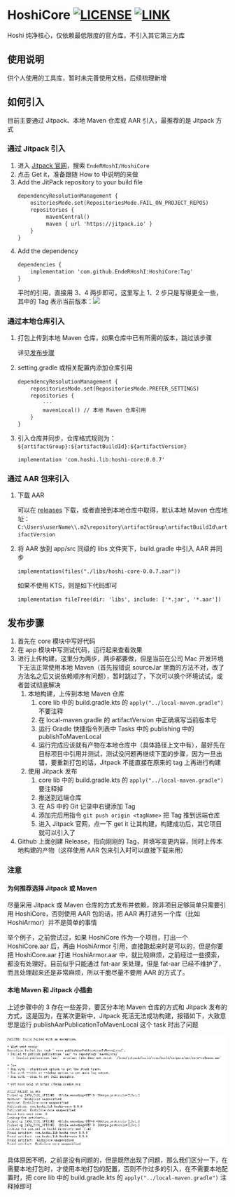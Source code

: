 # HoshiCore [![LICENSE](https://img.shields.io/badge/license-Anti%20996-blue.svg)](https://github.com/996icu/996.ICU/blob/master/LICENSE_CN) [![LINK](https://img.shields.io/badge/link-996.icu-red.svg)](https://996.icu)
Hoshi 纯净核心，仅依赖最低限度的官方库，不引入其它第三方库

## 使用说明
供个人使用的工具库，暂时未完善使用文档，后续梳理新增
## 如何引入
目前主要通过 Jitpack、本地 Maven 仓库或 AAR 引入，最推荐的是 Jitpack 方式
### 通过 Jitpack 引入
1. 进入 [Jitpack 官网](https://jitpack.io/)，搜索 `EndeRHoshI/HoshiCore`
2. 点击 Get it，准备跟随 How to 中说明的来做
3. Add the JitPack repository to your build file
   ```
   dependencyResolutionManagement {
       ositoriesMode.set(RepositoriesMode.FAIL_ON_PROJECT_REPOS)
       repositories {
            mavenCentral()
            maven { url 'https://jitpack.io' }
       }
   }  
   ```
4. Add the dependency
   ```
   dependencies {
       implementation 'com.github.EndeRHoshI:HoshiCore:Tag'
   }
   ```
   平时的引用，直接用 3、4 两步即可，这里写上 1、2 步只是写得更全一些，其中的 Tag 表示当前版本：[![](https://jitpack.io/v/EndeRHoshI/HoshiCore.svg)](https://jitpack.io/#EndeRHoshI/HoshiCore)
### 通过本地仓库引入
1. 打包上传到本地 Maven 仓库，如果仓库中已有所需的版本，跳过该步骤

   详见[发布步骤](#发布步骤)

2. setting.gradle 或相关配置内添加仓库引用
    ```
    dependencyResolutionManagement {
        repositoriesMode.set(RepositoriesMode.PREFER_SETTINGS)
        repositories {
            ···
            mavenLocal() // 本地 Maven 仓库引用
        }
    }
    ```
3. 引入仓库并同步，仓库格式规则为：`${artifactGroup}:${artifactBuildId}:${artifactVersion}`
    ```
    implementation 'com.hoshi.lib:hoshi-core:0.0.7'
    ```
### 通过 AAR 包来引入
1. 下载 AAR

   可以在 [releases](https://github.com/EndeRHoshI/HoshiCore/releases) 下载，或者直接到本地仓库中取得，默认本地 Maven 仓库地址：`C:\Users\userName\\.m2\repository\artifactGroup\artifactBuildId\artifactVersion`

2. 将 AAR 放到 app/src 同级的 libs 文件夹下，build.gradle 中引入 AAR 并同步
    ```
    implementation(files("./libs/hoshi-core-0.0.7.aar"))
    ```
   如果不使用 KTS，则是如下代码即可
    ```
    implementation fileTree(dir: 'libs', include: ['*.jar', '*.aar'])
    ```
## 发布步骤
1. 首先在 core 模块中写好代码
2. 在 app 模块中写测试代码，运行起来查看效果
3. 进行上传构建，这里分为两步，两步都要做，但是当前在公司 Mac 开发环境下无法正常使用本地 Maven（首先报错说 sourceJar 里面的方法不对，改了方法名之后又说依赖顺序有问题），暂时跳过了，下次可以换个环境试试，或者尝试彻底解决
   1. 本地构建，上传到本地 Maven 仓库
      1. core lib 中的 build.gradle.kts 的 `apply("../local-maven.gradle")` 不要注释
      2. 在 local-maven.gradle 的 artifactVersion 中正确填写当前版本号
      3. 运行 Gradle 快捷指令列表中 Tasks 中的 publishing 中的 publishToMavenLocal
      4. 运行完成应该就有产物在本地仓库中（具体路径上文中有），最好先在目标项目中引用并测试，测试没问题再继续下面的步骤，因为一旦出错，要重新打包的话，Jitpack 不能直接在原来的 tag 上再进行构建
   2. 使用 Jitpack 发布
      1. core lib 中的 build.gradle.kts 的 `apply("../local-maven.gradle")` 要注释掉
      2. 推送到远端仓库
      3. 在 AS 中的 Git 记录中右键添加 Tag
      4. 添加完后用指令 `git push origin <tagName>` 把 Tag 推到远端仓库
      5. 进入 Jitpack 官网，点一下 get it 让其构建，构建成功后，其它项目就可以引入了
4.  Github 上面创建 Release，指向刚刚的 Tag，并填写变更内容，同时上传本地构建的产物（这样使用 AAR 包来引入时可以直接下载来用）

### 注意
#### 为何推荐选择 Jitpack 或 Maven
尽量采用 Jitpack 或 Maven 仓库的方式发布并依赖，除非项目足够简单只需要引用 HoshiCore，否则使用 AAR 包的话，把 AAR 再打进另一个库（比如 HoshiArmor）并不是简单的事情

举个例子，之前尝试过，如果 HoshiCore 作为一个项目，打出一个 HoshiCore.aar 后，再由 HoshiArmor 引用，直接跑起来时是可以的，但是你要把 HoshiCore.aar 打进 HoshiArmor.aar 中，就比较麻烦，之前经过一些摸索，都没有处理好。目前似乎只能通过 fat-aar 来处理，但是 fat-aar 已经不维护了，而且处理起来还是非常麻烦，所以干脆尽量不要用 AAR 的方式了。

#### 本地 Maven 和 Jitpack 小插曲
上述步骤中的 3 存在一些差异，要区分本地 Maven 仓库的方式和 Jitpack 发布的方式，这是因为，在某次更新中，Jitpack 死活无法成功构建，报错如下，大致意思是运行 publishAarPublicationToMavenLocal 这个 task 时出了问题

![](./jitpack_build_error.png)

具体原因不明，之前是没有问题的，但是既然出现了问题，那么我们区分一下，在需要本地打包时，才使用本地打包的配置，否则不作过多的引入，在不需要本地配置时，把 core lib 中的 build.gradle.kts 的 `apply("../local-maven.gradle")` 注释掉即可
